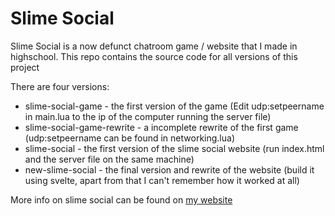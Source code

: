 # Slime Social

Slime Social is a now defunct chatroom game / website that I made in highschool. This repo contains the source code for all versions of this project

There are four versions:
- slime-social-game - the first version of the game (Edit udp:setpeername in main.lua to the ip of the computer running the server file)
- slime-social-game-rewrite - a incomplete rewrite of the first game (udp:setpeername can be found in networking.lua)
- slime-social - the first version of the slime social website (run index.html and the server file on the same machine)
- new-slime-social - the final version and rewrite of the website (build it using svelte, apart from that I can't remember how it worked at all)

More info on slime social can be found on [my website](https://marcusoosthuizen.com/project/slime-social/)
